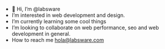 - 👋 Hi, I’m @labsware
-  I’m interested in web development and design.
-  I’m currently learning some cool things
-  I’m looking to collaborate on web performance, seo and web development in general.
-  How to reach me hola@labsware.com

<!---
labsware/labsware is a ✨ special ✨ repository because its `README.md` (this file) appears on your GitHub profile.
You can click the Preview link to take a look at your changes.
--->
